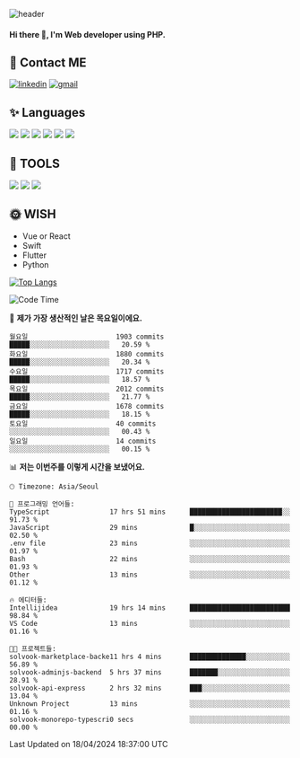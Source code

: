 ![header](https://capsule-render.vercel.app/api?type=waving&color=auto&height=300&section=header&text=Elin&fontSize=90&animation=twinkling)

#### Hi there 👋, I'm <b>Web developer</b> using PHP. ####

<!--
- 🔭 I’m currently working on Uniwill
- 🌱 I’m currently learning Vue or React or Python.
-->

<!---#### I am PHP developer --->

## 💌 Contact ME ###
[<img src='https://img.shields.io/badge/-EunjiKo-%230A66C2?style=flat-square&logo=LinkedIn&logoColor=white' alt='linkedin'>](https://www.linkedin.com/in/https://www.linkedin.com/in/eunji-ko-00a907164//)  [<img src='https://img.shields.io/badge/-einee214%40gmail.com-%23EA4335?style=flat-square&logo=Gmail&logoColor=white' alt='gmail'>](einee214@gmail.com)  


## ✨ Languages
<img src='https://img.shields.io/badge/-PHP-%23777BB4?style=for-the-badge&logo=PHP&logoColor=white'> <img src='https://img.shields.io/badge/-Laravel-%23FF2D20?style=for-the-badge&logo=Laravel&logoColor=white'> <img src='https://img.shields.io/badge/Jquery-%230769AD?style=for-the-badge&logo=Jquery&logoColor=white'> <img src='https://img.shields.io/badge/CSS3-%231572B6?style=for-the-badge&logo=CSS3&logoColor=white'> <img src='https://img.shields.io/badge/Bootstrap-%237952B3?style=for-the-badge&logo=Bootstrap&logoColor=white' > <img src='https://img.shields.io/badge/MySQL-%234479A1?style=for-the-badge&logo=MySQL&logoColor=white' >

## 🌷 TOOLS
<img src='https://img.shields.io/badge/PHPSTORM-%23000000?style=for-the-badge&logo=PhpStorm&logoColor=white' > <img src='https://img.shields.io/badge/GitLab-%23FCA121?style=for-the-badge&logo=GitLab&logoColor=white' > <img src='https://img.shields.io/badge/GitHub-%23181717?style=for-the-badge&logo=GitHub&logoColor=white'>


## 🌞 WISH
- Vue or React
- Swift
- Flutter
- Python


[![Top Langs](https://github-readme-stats.vercel.app/api/top-langs/?username=ein214&layout=compact)](https://github.com/anuraghazra/github-readme-stats)

<!--START_SECTION:waka-->
![Code Time](http://img.shields.io/badge/Code%20Time-3%2C409%20hrs%2044%20mins-blue)

📅 **제가 가장 생산적인 날은 목요일이에요.** 

```text
월요일                      1903 commits        █████░░░░░░░░░░░░░░░░░░░░   20.59 % 
화요일                      1880 commits        █████░░░░░░░░░░░░░░░░░░░░   20.34 % 
수요일                      1717 commits        █████░░░░░░░░░░░░░░░░░░░░   18.57 % 
목요일                      2012 commits        █████░░░░░░░░░░░░░░░░░░░░   21.77 % 
금요일                      1678 commits        █████░░░░░░░░░░░░░░░░░░░░   18.15 % 
토요일                      40 commits          ░░░░░░░░░░░░░░░░░░░░░░░░░   00.43 % 
일요일                      14 commits          ░░░░░░░░░░░░░░░░░░░░░░░░░   00.15 % 
```


📊 **저는 이번주를 이렇게 시간을 보냈어요.** 

```text
🕑︎ Timezone: Asia/Seoul

💬 프로그래밍 언어들: 
TypeScript               17 hrs 51 mins      ███████████████████████░░   91.73 % 
JavaScript               29 mins             █░░░░░░░░░░░░░░░░░░░░░░░░   02.50 % 
.env file                23 mins             ░░░░░░░░░░░░░░░░░░░░░░░░░   01.97 % 
Bash                     22 mins             ░░░░░░░░░░░░░░░░░░░░░░░░░   01.93 % 
Other                    13 mins             ░░░░░░░░░░░░░░░░░░░░░░░░░   01.12 % 

🔥 에디터들: 
Intellijidea             19 hrs 14 mins      █████████████████████████   98.84 % 
VS Code                  13 mins             ░░░░░░░░░░░░░░░░░░░░░░░░░   01.16 % 

🐱‍💻 프로젝트들: 
solvook-marketplace-backe11 hrs 4 mins       ██████████████░░░░░░░░░░░   56.89 % 
solvook-adminjs-backend  5 hrs 37 mins       ███████░░░░░░░░░░░░░░░░░░   28.91 % 
solvook-api-express      2 hrs 32 mins       ███░░░░░░░░░░░░░░░░░░░░░░   13.04 % 
Unknown Project          13 mins             ░░░░░░░░░░░░░░░░░░░░░░░░░   01.16 % 
solvook-monorepo-typescri0 secs              ░░░░░░░░░░░░░░░░░░░░░░░░░   00.00 % 
```


 Last Updated on 18/04/2024 18:37:00 UTC
<!--END_SECTION:waka-->

<!---![GitHub stats](https://github-readme-stats.vercel.app/api?username=ein214&show_icons=true&theme=dracula)  --->



